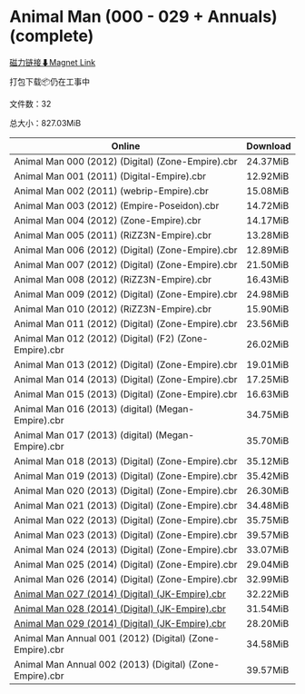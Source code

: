 # Animal Man (000 - 029 + Annuals) (complete)

[磁力链接⬇Magnet Link](magnet:?xt=urn:btih:0b6aa5523a615a0f918113659993f95b34f15449&dn=Animal%20Man%20%28000%20-%20029%20%2B%20Annuals%29%20%28complete%29)

打包下载📦仍在工事中

文件数：32

总大小：827.03MiB

Online | Download
--- | ---
Animal Man 000 (2012) (Digital) (Zone-Empire).cbr | 24.37MiB
Animal Man 001 (2011) (Digital-Empire).cbr | 12.92MiB
Animal Man 002 (2011) (webrip-Empire).cbr | 15.08MiB
Animal Man 003 (2012) (Empire-Poseidon).cbr | 14.72MiB
Animal Man 004 (2012) (Zone-Empire).cbr | 14.17MiB
Animal Man 005 (2011) (RiZZ3N-Empire).cbr | 13.28MiB
Animal Man 006 (2012) (Digital) (Zone-Empire).cbr | 12.89MiB
Animal Man 007 (2012) (Digital) (Zone-Empire).cbr | 21.50MiB
Animal Man 008 (2012) (RiZZ3N-Empire).cbr | 16.43MiB
Animal Man 009 (2012) (Digital) (Zone-Empire).cbr | 24.98MiB
Animal Man 010 (2012) (RiZZ3N-Empire).cbr | 15.90MiB
Animal Man 011 (2012) (Digital) (Zone-Empire).cbr | 23.56MiB
Animal Man 012 (2012) (Digital) (F2) (Zone-Empire).cbr | 26.02MiB
Animal Man 013 (2012) (Digital) (Zone-Empire).cbr | 19.01MiB
Animal Man 014 (2013) (Digital) (Zone-Empire).cbr | 17.25MiB
Animal Man 015 (2013) (Digital) (Zone-Empire).cbr | 16.63MiB
Animal Man 016 (2013) (digital) (Megan-Empire).cbr | 34.75MiB
Animal Man 017 (2013) (digital) (Megan-Empire).cbr | 35.70MiB
Animal Man 018 (2013) (Digital) (Zone-Empire).cbr | 35.12MiB
Animal Man 019 (2013) (Digital) (Zone-Empire).cbr | 35.42MiB
Animal Man 020 (2013) (Digital) (Zone-Empire).cbr | 26.30MiB
Animal Man 021 (2013) (Digital) (Zone-Empire).cbr | 34.48MiB
Animal Man 022 (2013) (Digital) (Zone-Empire).cbr | 35.75MiB
Animal Man 023 (2013) (Digital) (Zone-Empire).cbr | 39.57MiB
Animal Man 024 (2013) (Digital) (Zone-Empire).cbr | 33.07MiB
Animal Man 025 (2014) (Digital) (Zone-Empire).cbr | 29.04MiB
Animal Man 026 (2014) (Digital) (Zone-Empire).cbr | 32.99MiB
[Animal Man 027 (2014) (Digital) (JK-Empire).cbr](https://github.com/alicewish/markdown/blob/master/comic/Animal-Man-027-2014-Digital-JK-Empire-cbr.md) | 32.22MiB
[Animal Man 028 (2014) (Digital) (JK-Empire).cbr](https://github.com/alicewish/markdown/blob/master/comic/Animal-Man-028-2014-Digital-JK-Empire-cbr.md) | 31.54MiB
[Animal Man 029 (2014) (Digital) (JK-Empire).cbr](https://github.com/alicewish/markdown/blob/master/comic/Animal-Man-029-2014-Digital-JK-Empire-cbr.md) | 28.20MiB
Animal Man Annual 001 (2012) (Digital) (Zone-Empire).cbr | 34.58MiB
Animal Man Annual 002 (2013) (Digital) (Zone-Empire).cbr | 39.57MiB